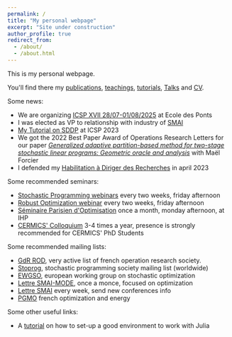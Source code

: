 ```yaml
---
permalink: /
title: "My personal webpage"
excerpt: "Site under construction"
author_profile: true
redirect_from: 
  - /about/
  - /about.html
---
```


This is my personal webpage.

You'll find there my [publications](https://leclere.github.io/publications/), [teachings](https://leclere.github.io/teaching/), [tutorials](https://leclere.github.io/tutorials/), [Talks](https://leclere.github.io/talks/) and [CV](https://leclere.github.io/cv/).

Some news:

<!-- - We have an open [2 years post-doc opportunity](https://cermics-lab.enpc.fr/cauchy-fellowship/). Please reach out if you are interested! -->
- We are organizing [ICSP XVII 28/07-01/08/2025](https://cermics-lab.enpc.fr/icsp2025/) at Ecole des Ponts
- I was elected as VP to relationship with industry of [SMAI](http://smai.emath.fr/)
- [My Tutorial on SDDP](https://leclere.github.io/talks/SDDP) at ICSP 2023 
- We got the 2022 Best Paper Award of Operations Research Letters for our paper [*Generalized adaptive partition-based method for two-stage stochastic linear programs: Geometric oracle and analysis*](https://leclere.github.io/publication/2021-GAPM) with Maël Forcier
- I defended my [Habilitation à Diriger des Recherches](https://leclere.github.io/files/hdr.pdf) in april 2023

Some recommended seminars:
- [Stochastic Programming webinars](https://sites.google.com/view/sps-seminar-series/home?authuser=0) every two weeks, friday afternoon
- [Robust Optimization webinar](https://sites.google.com/view/row-series/home) every two weeks, friday afternoon
- [Séminaire Parisien d'Optimisation](https://sites.google.com/site/spoihp/) once a month, monday afternoon, at IHP
- [CERMICS' Colloquium](https://cermics-lab.enpc.fr/seminaires/colloquium-du-cermics/) 3-4 times a year, presence is strongly recommended for CERMICS' PhD Students

Some recommended mailing lists:
- [GdR ROD](http://gdrro.lip6.fr/?q=node/24), very active list of french operation research society. 
- [Stoprog](https://stoprog.org/mailman/listinfo/stoprog), stochastic programming society mailing list (worldwide)
- [EWGSO](https://www.mii.lt/ewgso/index.php?page,members.en), european working group on stochastic optimization
- [Lettre SMAI-MODE](http://smai.emath.fr/spip.php?article343&lang=fr), once a monce, focused on optimization
- [Lettre SMAI](http://smai.emath.fr/base/adhesions_web/) every week, send new conferences info
- [PGMO](https://listes.mathrice.fr/math.cnrs.fr/subscribe/pgmo-diffusion) french optimization and energy


Some other useful links:
- A [tutorial](https://modernjuliaworkflows.github.io/) on how to set-up a good environment to work with Julia
